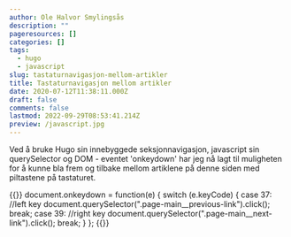 ```yaml
---
author: Ole Halvor Smylingsås
description: ""
pageresources: []
categories: []
tags:
  - hugo
  - javascript
slug: tastaturnavigasjon-mellom-artikler
title: Tastaturnavigasjon mellom artikler
date: 2020-07-12T11:38:11.000Z
draft: false
comments: false
lastmod: 2022-09-29T08:53:41.214Z
preview: /javascript.jpg
---
```


<!--more-->
Ved å bruke Hugo sin innebyggede seksjonnavigasjon, javascript sin querySelector og DOM - eventet 'onkeydown' har jeg nå lagt til muligheten for å kunne bla frem og tilbake mellom artiklene på denne siden med piltastene på tastaturet.


{{<highlight js>}}
document.onkeydown = function(e) {
    switch (e.keyCode) {
    case 37:
        //left key
        document.querySelector(".page-main__previous-link").click();
        break;
    case 39:
        //right key
        document.querySelector(".page-main__next-link").click();
        break;
    }
};
{{</highlight>}}

